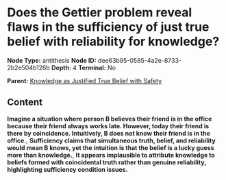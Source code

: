# Does the Gettier problem reveal flaws in the sufficiency of just true belief with reliability for knowledge?

**Node Type:** antithesis
**Node ID:** dee63b95-0585-4a2e-8733-2b2e504b126b
**Depth:** 4
**Terminal:** No

**Parent:** [Knowledge as Justified True Belief with Safety](knowledge-as-justified-true-belief-with-safety-synthesis-dc9dc0c7-86d5-41bb-b0b1-297f9aa9f7b6.md)

## Content

**Imagine a situation where person B believes their friend is in the office because their friend always works late. However, today their friend is there by coincidence. Intuitively, B does not know their friend is in the office.**, **Sufficiency claims that simultaneous truth, belief, and reliability would mean B knows, yet the intuition is that the belief is a lucky guess more than knowledge.**, **It appears implausible to attribute knowledge to beliefs formed with coincidental truth rather than genuine reliability, highlighting sufficiency condition issues.**
